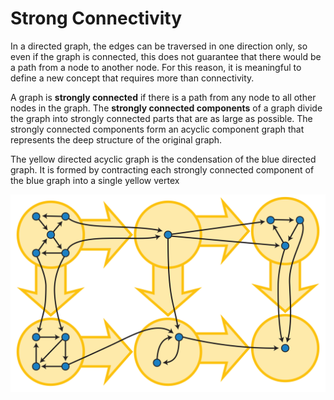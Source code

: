 # Strong Connectivity
In a directed graph, the edges can be traversed in one direction only, so even if the graph is connected, this does not guarantee that there would be a path from
a node to another node. For this reason, it is meaningful to define a new concept that requires more than connectivity.

A graph is **strongly connected** if there is a path from any node to all other nodes in the graph. The **strongly connected components** of a graph divide the graph into strongly connected parts that are as large as possible. The strongly connected components form an acyclic component graph that represents the deep structure of the original graph.

The yellow directed acyclic graph is the condensation of the blue directed graph. It is formed by contracting each strongly connected component of the blue graph into a single yellow vertex

![](img/2560px-Graph_Condensation.svg.png)
